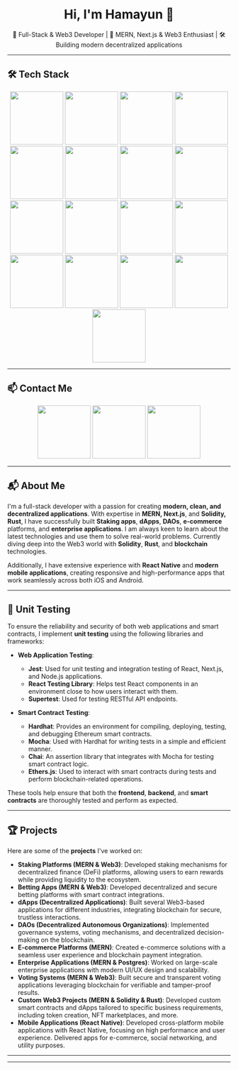<h1 align="center">Hi, I'm Hamayun 👋</h1>

<p align="center">🚀 Full-Stack & Web3 Developer | 🧠 MERN, Next.js & Web3 Enthusiast | 🛠️ Building modern decentralized applications</p>

---

## 🛠 Tech Stack

<p align="center">
  <!-- Frontend -->
  <img src="https://img.shields.io/badge/React-20232A?style=for-the-badge&logo=react&logoColor=61DAFB" width="120"/>
  <img src="https://img.shields.io/badge/Next.js-000000?style=for-the-badge&logo=nextdotjs&logoColor=white" width="120"/>
  <img src="https://img.shields.io/badge/Redux-593D88?style=for-the-badge&logo=redux&logoColor=white" width="120"/>
  <img src="https://img.shields.io/badge/TailwindCSS-38B2AC?style=for-the-badge&logo=tailwind-css&logoColor=white" width="120"/>

  <!-- Mobile -->
  <img src="https://img.shields.io/badge/React_Native-20232A?style=for-the-badge&logo=react&logoColor=61DAFB" width="120"/>

  <!-- Backend -->
  <img src="https://img.shields.io/badge/Node.js-339933?style=for-the-badge&logo=nodedotjs&logoColor=white" width="120"/>
  <img src="https://img.shields.io/badge/Express.js-404D59?style=for-the-badge" width="120"/>
  <img src="https://img.shields.io/badge/Rust-000000?style=for-the-badge&logo=rust&logoColor=white" width="120"/>

  <!-- Database -->
  <img src="https://img.shields.io/badge/MongoDB-4EA94B?style=for-the-badge&logo=mongodb&logoColor=white" width="120"/>
  <img src="https://img.shields.io/badge/PostgreSQL-336791?style=for-the-badge&logo=postgresql&logoColor=white" width="120"/>
  <img src="https://img.shields.io/badge/Prisma-2D3748?style=for-the-badge&logo=prisma&logoColor=white" width="120"/>
  <img src="https://img.shields.io/badge/Mongoose-8800E0?style=for-the-badge&logo=mongoose&logoColor=white" width="120"/>

  <!-- Blockchain -->
  <img src="https://img.shields.io/badge/Solidity-363636?style=for-the-badge&logo=solidity&logoColor=white" width="120"/>
  <img src="https://img.shields.io/badge/Hardhat-F9DC3E?style=for-the-badge&logo=ethereum&logoColor=black" width="120"/>
  <img src="https://img.shields.io/badge/Ethers.js-3C3C3D?style=for-the-badge&logo=ethereum&logoColor=white" width="120"/>
  <img src="https://img.shields.io/badge/IPFS-65C2CB?style=for-the-badge&logo=ipfs&logoColor=white" width="120"/>
  <img src="https://img.shields.io/badge/MetaMask-F6851B?style=for-the-badge&logo=metamask&logoColor=white" width="120"/>
</p>

---

## 📫 Contact Me

<p align="center">
  <a href="https://hamayun.netlify.app" target="_blank"><img src="https://img.shields.io/badge/Portfolio-000?style=for-the-badge&logo=vercel&logoColor=white" width="120"/></a>
  <a href="mailto:hamayunsafdar1947@gmail.com"><img src="https://img.shields.io/badge/Email-D14836?style=for-the-badge&logo=gmail&logoColor=white" width="120"/></a>
  <a href="https://www.linkedin.com/in/hamayun-safdar-gill-692706182/" target="_blank"><img src="https://img.shields.io/badge/LinkedIn-0077B5?style=for-the-badge&logo=linkedin&logoColor=white" width="120"/></a>
</p>

---

## 📬 About Me

I'm a full-stack developer with a passion for creating **modern, clean, and decentralized applications**. With expertise in **MERN, Next.js**, and **Solidity, Rust**, I have successfully built **Staking apps**, **dApps**, **DAOs**, **e-commerce** platforms, and **enterprise applications**. I am always keen to learn about the latest technologies and use them to solve real-world problems. Currently diving deep into the Web3 world with **Solidity**, **Rust**, and **blockchain** technologies.

Additionally, I have extensive experience with **React Native** and **modern mobile applications**, creating responsive and high-performance apps that work seamlessly across both iOS and Android.

---

## 🧪 Unit Testing

To ensure the reliability and security of both web applications and smart contracts, I implement **unit testing** using the following libraries and frameworks:

- **Web Application Testing**:
  - **Jest**: Used for unit testing and integration testing of React, Next.js, and Node.js applications.
  - **React Testing Library**: Helps test React components in an environment close to how users interact with them.
  - **Supertest**: Used for testing RESTful API endpoints.

- **Smart Contract Testing**:
  - **Hardhat**: Provides an environment for compiling, deploying, testing, and debugging Ethereum smart contracts.
  - **Mocha**: Used with Hardhat for writing tests in a simple and efficient manner.
  - **Chai**: An assertion library that integrates with Mocha for testing smart contract logic.
  - **Ethers.js**: Used to interact with smart contracts during tests and perform blockchain-related operations.

These tools help ensure that both the **frontend**, **backend**, and **smart contracts** are thoroughly tested and perform as expected.

---

## 🏆 Projects

Here are some of the **projects** I've worked on:


- **Staking Platforms (MERN & Web3)**: Developed staking mechanisms for decentralized finance (DeFi) platforms, allowing users to earn rewards while providing liquidity to the ecosystem.
- **Betting Apps (MERN & Web3)**: Developed decentralized and secure betting platforms with smart contract integrations.
- **dApps (Decentralized Applications)**: Built several Web3-based applications for different industries, integrating blockchain for secure, trustless interactions.
- **DAOs (Decentralized Autonomous Organizations)**: Implemented governance systems, voting mechanisms, and decentralized decision-making on the blockchain.
- **E-commerce Platforms (MERN)**: Created e-commerce solutions with a seamless user experience and blockchain payment integration.
- **Enterprise Applications (MERN & Postgres)**: Worked on large-scale enterprise applications with modern UI/UX design and scalability.
- **Voting Systems (MERN & Web3)**: Built secure and transparent voting applications leveraging blockchain for verifiable and tamper-proof results.
- **Custom Web3 Projects (MERN & Solidity & Rust)**: Developed custom smart contracts and dApps tailored to specific business requirements, including token creation, NFT marketplaces, and more.
- **Mobile Applications (React Native)**: Developed cross-platform mobile applications with React Native, focusing on high performance and user experience. Delivered apps for e-commerce, social networking, and utility purposes.

---


---
